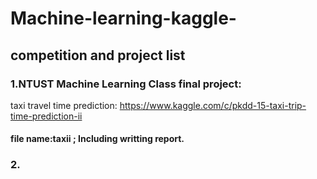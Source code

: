 # Machine-learning-kaggle-

## competition and project list

### 1.NTUST Machine Learning Class final project:
taxi travel time prediction:
https://www.kaggle.com/c/pkdd-15-taxi-trip-time-prediction-ii</br>
#### file name:taxii ; Including writting report.

### 2.
